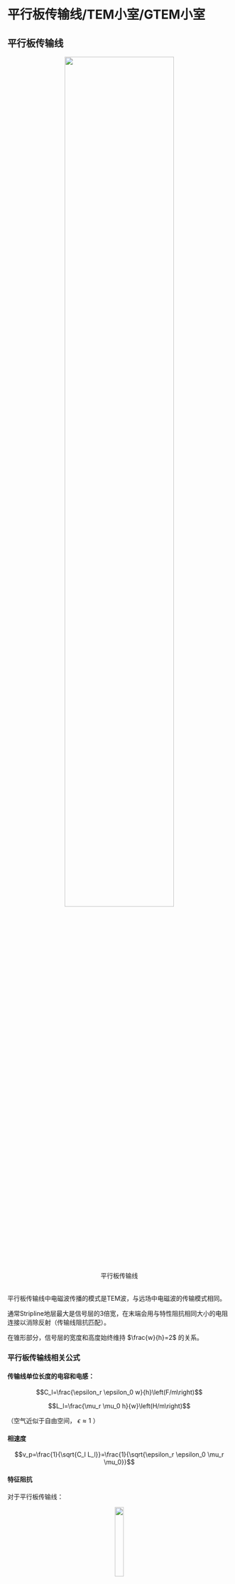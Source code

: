 # 平行板传输线/TEM小室/GTEM小室

## 平行板传输线

<div align=center>
<img src="平行板.bmp" width=70%>
<br>
<div>平行板传输线</div>
<br>
</div>

平行板传输线中电磁波传播的模式是TEM波，与远场中电磁波的传输模式相同。

通常Stripline地层最大是信号层的3倍宽，在末端会用与特性阻抗相同大小的电阻连接以消除反射（传输线阻抗匹配）。

在锥形部分，信号层的宽度和高度始终维持 $\frac{w}{h}=2$ 的关系。

### 平行板传输线相关公式

#### 传输线单位长度的电容和电感：

$$C_l=\frac{\epsilon_r \epsilon_0 w}{h}\left(F/m\right)$$

$$L_l=\frac{\mu_r \mu_0 h}{w}\left(H/m\right)$$

（空气近似于自由空间， $\epsilon \approx 1$ ）

#### 相速度

$$v_p=\frac{1}{\sqrt{C_l L_l}}=\frac{1}{\sqrt{\epsilon_r \epsilon_0 \mu_r \mu_0}}$$

#### 特征阻抗

对于平行板传输线：

<div align=center>
<img src="parallel.bmp" width=20%>
<br>
<div>平行板传输线</div>
<br>
</div>  

$$\eta=\sqrt{\frac{\mu_r \mu_0}{\epsilon_r \epsilon_0}}$$

自由空间下的特征阻抗（空气或者真空）：

$$Z_0=\eta_0\frac{h}{w}\left(\Omega\right)$$

对于带状线（我怎么觉得这玩意应该叫microstrip微带线呢）：

<div align=center>
<img src="stripline.bmp" width=30%>
<br>
<div>带状线</div>
<br>
</div>  

$$Z_0 \approx \frac{\eta_0}{\frac{w}{h}+2}$$

如果其中的电介质是不色散的，那么传输线的特征阻抗和频率无关。

#### 插入损耗

插入损耗可以用匹配网络前后的电压值计算。

$$\mathrm{Insertion\ Loss}=20log\frac{V_1}{V_2}$$

如果使用电阻分压网络，只需要计算前后电阻的分压值即可获得插入损耗。（其实就是前后功率的损耗）

#### 电阻匹配网络的电阻计算

<div align="center">
<img src="电阻匹配网络.bmp" width=40%>
<br>
<div>电阻匹配网络</div>
<br>
</div>

针对这种类型的电阻匹配网络，只需要保证

$$
\begin{cases}
    Z_{in}=R_2 || \left(R_1+Z_0\right) \\
    Z_0=R1+Z_{in} || R_2
\end{cases}
$$

解这个二元方程组就能够得到 $R_1$ 、 $R_2$ 的值。

如果引入一个辅助值

$$Z^{\prime}=1-\frac{Z_{in}}{Z_0}$$

那么可以计算得到

$$
\begin{cases}
    R_1=Z_0\sqrt{Z_{\prime}} \\
    R_2=\frac{Z_{in}}{\sqrt{Z_{\prime}}}
\end{cases}
$$

### 平行板传输线的优势与劣势

#### 优势

架设容易

成本低

没有频率限制

#### 劣势

自身的电场容易被周围的物体或者电磁传输干扰

如果产生高电场可能会对周围的设备产生干扰

### Example 1

这个传输线底层宽 $3.75m$

按照那个3倍的经验公式，可以算出来顶层宽 $1.25m$

题干中 $h=0.5m$ ，可以计算得到

$$Z_0 \approx \frac{\eta_0}{\frac{w}{h}+2} = \frac{120\pi}{\frac{1.25}{0.5}+2}=83.776 \mathrm{\Omega}$$

### Example 2

设计匹配网络用前面提到的公式：

$$
\begin{cases}
    R_1=Z_0\sqrt{Z_{\prime}} \\
    R_2=\frac{Z_{in}}{\sqrt{Z_{\prime}}} \\
    Z^{\prime}=1-\frac{Z_{in}}{Z_0}
\end{cases}
$$

直接带进去得到： $Z^{\prime}=0.40317$ 、 $R_1=53.19\mathrm{\Omega}$ 、 $R_2=78.746$

（从这里可以看出老印的计算精度确实让人比较恼火，难怪open ending）

### Example 3

欧姆定律 $P=\frac{U^2}{R}$ 直接出 $V_{in}=35.36\mathrm{V}$. 这边功放输出是 $25\mathrm{W}$ 而不是 $50\mathrm{W}$ ，不能搞错。

然后用分压就能算出来后续的电压为 $V_s=21.6V$

（需要注意的是从功率算出来的电压值为交流电的均方根值，并不是正弦波的峰值）

然后就是场强计算 $E=\frac{V_s}{h}=43.2 \mathrm{V/m}$

## TEM CELL（TEM小室）

这玩意长得像个放大版的同轴线，然后把待测物体放到这个同轴线里面。内部是个平行板，外部被屏蔽壳包裹，平行板与外壳用介电系数尽可能接近于1的电介质隔开。电磁波传播模式也是TEM模。

<div align=center>
<img src="TEMCELL.png" width=70%>
<br>
<div>TEM CELL</div>
<br>
</div>

### TEM CELL相关公式

<div align=center>
<img src="TEMCELL2.png" width=70%>
<br>
<div>TEM CELL的横截面</div>
<br>
</div>

#### 特征阻抗

$$Z_0 \approx \frac{30\pi}{\frac{a}{b}-\frac{2}{\pi}ln\left[sinh\left(\frac{\pi g}{b}\right)\right]}$$

其中 $sinh\left(x\right)=\frac{1}{2}(e^x-e^{-x})$

（推过了，这个式子是对的）

#### 最大工作频率

当TEM CELL中电磁波的模式变为 $TE_{10}$ 模时，此时的频率是其最高工作频率。它在设计上是用来传输 $TEM$ 模的，如果变成 $TE_{10}$ 模就不符合设计要求了，所以是最高工作频率。

$$f_c=\frac{150}{a}\sqrt{1+\frac{ab}{\pi b_1 b_2 ln\left(\frac{4a}{\pi g}\right) }}$$

如果用当中隔板的相对位置表示，可以代入

$$
\begin{cases}
    &b_1=xb \\
    &b_2=\left(1-x\right)b
\end{cases}
$$

得到

$$f_c=\frac{150}{a}\sqrt{1+\frac{a/b}{\pi x \left(1-x\right) ln\left(\frac{4a}{\pi g}\right)}}$$

### TEM CELL的设计方法

感觉很拍脑袋的做法。

需要满足的基础条件：

$$b_2 \geq \frac{3H}{2}$$

$$w > W$$

根据这个确定 $b$ 的取值后查表获得 $a/b$ 和 $w/b$ 的取值。

（我有点想根据 $Z_0 \approx \frac{\eta_0}{4\left(\frac{a}{b}-\frac{2}{\pi}ln\left[sinh\left(\frac{\pi g}{b}\right)\right]\right)}$ 暴力求解，只需要确定 $a/b$ 就能暴力反推出 $g$ 和 $w$的值）

然后计算 $f_c$

### TEM CELL的优缺点

#### 优点

内部的测试不会受到周围物体和辐射的干扰

内部的强电场不会干扰周围的电子设备

#### 限制

工作频率 $DC-f_c$

### Example 1
**PPT上的过程实在是太混沌了，我尝试尽量计算出结果而不是查表**

根据 $H=0.25m$ 确定 $b_2=0.375m$ ，所以 $b=0.75m$

根据 $w > W$ 判断出 $a$ 至少要大于 $0.5m$

拍脑袋取 $\frac{a}{b}=1$

根据

$$Z_0 \approx \frac{\eta_0}{4\frac{a}{b}-\frac{2}{\pi}ln\left[sinh\left(\frac{\pi g}{b}\right)\right]}=50\mathrm{\Omega}$$

解得 $g=0.058m$ , 得到 $w=0.634m$ 大于 $W=0.5m$ 所以这个方案可行。

<div align=center>
<img src="IMG_20240906_013831.jpg" width=50%>
<br>
<div>使用SOLVER求解</div>
<br>
</div>

计算 $f_c$ ：

$$f_c=\frac{150}{a}\sqrt{1+\frac{a/b}{\pi x \left(1-x\right) ln\left(\frac{4a}{\pi g}\right)}}=241.67\mathrm{MHz}$$

### Example 2
**PPT上的过程实在是太混沌了，我尝试尽量计算出结果而不是查表第二弹**

根据DUT高度 $0.1m$ 确定 $b=0.3m$

根据 $f_c$ 公式

$$f_c=\frac{150}{a}\sqrt{1+\frac{a/b}{\pi x \left(1-x\right) ln\left(\frac{4a}{\pi g}\right)}}=400MHz$$

解得

$$g=\frac{4a}{\pi}e^{-\frac{30a}{0.25\pi \left(64a^2-9\right)}}$$

取 $g=0.05m$ 解得 $a=0.5m$ 、 $w=0.4m$

<div align=center>
<img src="IMG_20240906_021018.jpg" width=50%>
<br>
<div>使用SOLVER求解</div>
<br>
</div>

## GTEM CELL

这玩意是G赫兹TEM小室的简称，图长这样。隔板末端也是有50欧的负载，并且还需要贴有吸波材料防止反射。能够支持 $1\mathrm{GHz}$ 以上的频率。

<div align=center>
<img src="GTEMCELL.png" width=80%>
<br>
<div>GTEM CELL</div>
<br>
</div>

### GTEM CELL的优缺点

#### 优点

工作频率可以从 $DC$ 到数 $GHz$

有屏蔽

#### 缺点

对于大东西测试来说小了点

贵

# OATS (Open Area Test Site)

<div align=center>
<img src="OATS.png" width=80%>
<br>
<div>OATS</div>
<br>
</div>

## 测试的注意事项

周围不会有引发反射的物体（一般在郊区）

需要一个导电的地平面

一般用3m法和10m法进行测试

## 优缺点

## 优点

建造和维护容易

成本非常低

## 缺点

会受到天气影响

环境电磁环境会影响发射的测量

高功率辐射测量可能会影响到周围的环境

由于环境噪声不同，测试结果不可复现

# Shielded Enclosure

## 相关公式

### Shielding Effectiveness

这玩意指的是入射波的强度和透射波的关系。这个值越高表示透射波衰减越厉害。

$$SE\left(\mathrm{dB}\right)=R\left(\mathrm{dB}\right)+A\left(\mathrm{dB}\right)+B\left(\mathrm{dB}\right)$$

其中 $SE$ 指的是Shielding Effectiveness、 $R$ 是入射波与吸波材料的反射损耗、 $A$ 是吸波材料的吸收、 $B$ 表示吸波材料与透射波交界面处的反射损耗。都是越大越好。

#### 吸收系数A

复传播系数

$$\gamma=\alpha + j \beta=\sqrt{j\omega\mu\left(\sigma+j\omega\epsilon\right)}$$

在复传播系数中，实部表示损耗，虚部表示相移。在这里我们主要考虑 $\alpha$ ，它表示波传播单位长度后振幅衰减 $e^{-\alpha}$ .

所以我们可以得到 

$$A\left(\mathrm{dB}\right)=20log_{10}\left(e^{-ar}\right)$$

为了从振幅转换成功率， $log$ 前面的数字为20

对于理想导体和良导体有 $\sigma \ll \omega\epsilon$ ，可以取近似为 $\alpha \approx \sqrt{\frac{\omega\mu\sigma}{2}}$ ，可以推出良导体中的吸收系数为：

$$A\left(\mathrm{dB}\right)=20log_{10}\left(e^{-ar}\right)=-20log_{10}e\times r\sqrt{\frac{\omega\mu\sigma}{2}}$$

一些其他的变形：

用相对电导率替换电导率、频率替换角频率、材料厚度 $t$ 替换传播距离 $r$ ：

$$A\left(\mathrm{dB}\right)=-20log_{10}e\times t\sqrt{\pi f \mu \sigma_c \sigma_r}$$

用趋肤深度 $\delta=\sqrt{\frac{1}{\pi f \mu \sigma}}$ 替换：

$$A\left(\mathrm{dB}\right)=-20log_{10}e\times \frac{t}{\delta}$$

用相对磁导率和电导率替换（此处 $t$ 的单位是 $\mathrm{cm}$ ）：

$$A\left(\mathrm{dB}\right)=1.314 t \sqrt{f \mu_r \sigma_r}$$

（你是孔乙己吗整这么多没啥卵用的变形，草）

#### 反射损耗

（总觉得这里有点问题，老印多了个平方）

在垂直入射的情况下（非垂直入射的情况我推了一晚上推爆炸了，还不知道对不对，不写了），不同介质之间的关系可以用传输线进行建模，可得透射系数相对于阻抗的关系为：

$$T=\frac{2\sqrt{\eta_1\eta_2}}{\eta_1 + \eta_2}$$

其中 $\eta_1$ 为入射波的特征阻抗， $\eta_2$ 为透射波的特征阻抗。

其中透射波的阻抗可以用下式计算

$$\eta_2 = \sqrt{\frac{j\omega\mu}{\left(\sigma+j\omega\epsilon\right)}}$$

假设入射波功率为 $P_0$ ，则透射波功率为 $P_0\times T^2$

可以知道反射损耗为 

$$\mathrm{Reflection\ Loss}=10log_{10}\left(P_0-P_0\times T^2\right)=-10log_{10}T^2=-10log_{10}\left(\frac{4\eta_1\eta_2}{\left(\eta_1 + \eta_2\right)^2}\right)$$

老印的式子是： $\mathrm{Reflection\ Loss}=-20log_{10}\left(\frac{4\eta_1\eta_2}{\left(\eta_1 + \eta_2\right)^2}\right)$

对于金属屏蔽罩， $\omega \epsilon \ll \sigma$ 

可以得到

$$\left|\eta_2\right| = \left|\sqrt{\frac{j\omega\mu}{\left(\sigma+j\omega\epsilon\right)}}\right| \approx \sqrt{\frac{\omega\mu}{\sigma}}$$

又由于 $\eta_1 \gg \eta_2$ 从而对反射损耗进行近似：

$$R \approx -20(10?)log_{10}\left|\frac{4\eta_2}{\eta_1}\right|$$

##### 材料对平面波的反射损耗：

入射波的特征阻抗为 $120\pi$ 所以可以得到

$$R = -20(10?)log_{10}\left(\frac{4\sqrt{\frac{2\pi f \mu_0 \mu_r}{\sigma_c \sigma_r}}}{120\pi}\right)$$

其中 $\mu_0$ 为真空磁导率， $\sigma_c$ 为铜的电导率。两个下标是 $r$ 的是相对值。

##### 材料对电场的反射损耗：

入射电场的特征阻抗 

$$\eta_1=\frac{\eta_0}{\beta_0 r}$$

代入真空光速 

$$c_0=\frac{1}{\sqrt{\mu_0 \epsilon_0}}$$

代入相位系数

$$\beta_0=\frac{2\pi}{\lambda}=\frac{\omega}{c_0}$$

可以得到

$$\eta_1=\frac{1}{\omega \epsilon_0 r}=\frac{1}{2\pi f \epsilon_0 r}$$

$$R \approx -20(10?)log_{10}\left(8\pi f\epsilon_0 r\sqrt{\frac{2\pi f \mu}{\sigma}}\right)$$

##### 材料对磁场的反射损耗

类似地，可以计算出入射磁场的特征阻抗：

$$\eta_1=\eta_0\beta_0 r=2\pi f\mu_0 r$$

代入可以得到反射损耗约为：

$$R \approx -20(10?)log_{10}\left(\frac{4\sqrt{\frac{2\pi f \mu}{\sigma}}}{2\pi f \mu_0 r}\right)$$

## 电波暗室的土木工程

**略**

## 电波暗室的吸波材料

反射率是描述反射电场强度的指标

吸波材料的反射率是入射角、反射角的函数（我前面在计算反射损耗的时候着重强调了**垂直入射**，就是因为这个）

<div align="center">
<img src="absorber.png">
<br>
<div>吸波材料的反射特性</div>
<br>
</div>

$$
\begin{align}
    E_{ra}&=E_{r1}+E_{r2}+E_{r3}+... \\
    E_{r1}&=E_i-E_{t1} \\
    E_{r2}&=E_{t1}\times A-E_{t2}
\end{align}
$$

（这边老印想表达的是功率的关系吧，如果 $E$ 表示的是电场的话还需要分别计算垂直和平行分量然后计算）

### 测量吸波材料的反射率

1、测量入射波到理想导电平面（PEC）的反射

2、计算反射电场强度和入射电场强度的比

$$\frac{E_{r_{PEC}}}{E_i}$$

3、把吸波材料放到PEC上，测量反射场强并计算

$$\frac{E_{r_{Absorb}}}{E_i}$$

4、反射率计算（你看这个公式就是功率的公式，说明确实是需要从功率方面考虑的，而不是前面的场强加减）

$$R=20log_{10}\left(\frac{E_{r_{Absorb}}}{E_i}\frac{E_i}{E_{r_{PEC}}}\right)$$

5、重复不同的入射角计算

### 吸波材料的种类

#### Dielectric absorber

轻

高介电损失（考虑复介电系数 $\epsilon=\epsilon^{\prime}+j\epsilon^{\prime\prime}$ 对于复介电系数，实部的定义与一般的介电系数相同，虚部表示电流在介质中的损耗）

无磁性 $\mu_r=1$

超宽带

厚

##### 相关公式

波在高介电损失材料中的传播：

使用复传播系数解亥姆霍兹方程：

$$E\left(t\right)=E_0\left(t\right)e^{-\gamma z}$$

（我理解了很久，总算明白了PPT上这个公式里的t不是时间，而是厚度thickness……这里直接用正常的亥姆霍兹方程解了）

根据复传播系数定义 单位长度的衰减为 $e^{-\alpha}$

根据高介电损失材料的特性 $\mu=\mu_0$ 、 $\sigma=0$

可以得到：

$$\alpha \approx \frac{\omega}{2}\sqrt{\mu_0 \epsilon^{\prime}}\frac{\epsilon^{\prime\prime}}{\epsilon^{\prime}}$$

定义介电损耗角正切为： 

$$D=\frac{\epsilon^{\prime\prime}}{\epsilon^{\prime}}$$

##### Example

（我超这也有啊）

题干条件：

相对介电系数： $\epsilon_r=2.55$

工作频率： $3\mathrm{GHz}$

损耗角正切： $D=\frac{\epsilon^{\prime\prime}}{\epsilon^{\prime}}=0.00033$

计算复传播系数的实部：

$$
\alpha\approx \frac{\omega}{2}\sqrt{\mu_0 \epsilon^{\prime}}\frac{\epsilon^{\prime\prime}}{\epsilon^{\prime}} \\
=\pi f \sqrt{\mu_0 \epsilon_0 \epsilon_r}\frac{\epsilon^{\prime\prime}}{\epsilon^{\prime}}\\
=0.01657
$$

如果厚度为 $10\mathrm{cm}$

$$A=20log_{10}e^{-\alpha z}=-0.0144\mathrm{dB}$$

真空磁导率： $\mu_0=4\pi\times 10^{-7}$

真空介电常数： $\epsilon_0=8.854 \times 10^{-12}$

##### 电波暗室使用的吸波材料的一些特性

被造成金字塔型

金字塔的高度决定了对不同频率的吸收率

反射率在30-50dB之间

工作频率：数百MHz到数GHz

#### Magnetic absorber

使用含有磁性的材料（铁氧体、碳、镍）

薄

重

有损耗（不太理解，没损耗还能叫吸波材料么）

窄带

在低频下工作良好

##### 相关公式

仍然使用亥姆霍兹方程的解（真好用）：

$$E\left(t\right)=E_0\left(t\right)e^{-\gamma z}$$

与复介电系数类似，复磁导率的虚部表示介质的损耗。

对于复磁导率

$$\mu=\mu^\prime-j\mu^{\prime\prime}$$

可以计算得到复传播系数的实部:

$$\alpha \approx \frac{\omega}{2}\sqrt{\epsilon_0 \mu^\prime}\frac{\mu^{\prime\prime}}{\mu^\prime}$$

同样地这里也存在磁场的损耗角正切


